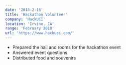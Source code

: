 ```yaml
---
date: '2018-2-16'
title: 'Hackathon Volunteer'
company: 'HackUCI'
location: 'Irvine, CA'
range: 'February 2018'
url: 'https://www.hackuci.com/'
---
```


- Prepared the hall and rooms for the hackathon event
- Answered event questions
- Distributed food and souvenirs
